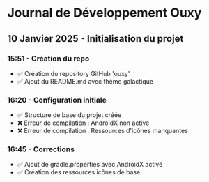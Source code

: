 # Journal de Développement Ouxy

## 10 Janvier 2025 - Initialisation du projet

### 15:51 - Création du repo
- ✅ Création du repository GitHub 'ouxy'
- ✅ Ajout du README.md avec thème galactique

### 16:20 - Configuration initiale
- ✅ Structure de base du projet créée
- ❌ Erreur de compilation : AndroidX non activé
- ❌ Erreur de compilation : Ressources d'icônes manquantes

### 16:45 - Corrections
- ✅ Ajout de gradle.properties avec AndroidX activé
- ✅ Création des ressources icônes de base